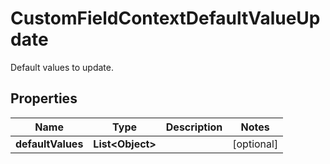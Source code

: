 

# CustomFieldContextDefaultValueUpdate

Default values to update.

## Properties

| Name | Type | Description | Notes |
|------------ | ------------- | ------------- | -------------|
|**defaultValues** | **List&lt;Object&gt;** |  |  [optional] |



